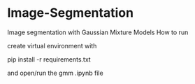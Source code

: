 # Image-Segmentation
Image segmentation with Gaussian Mixture Models
How to run

create virtual environment with

pip install -r requirements.txt

and open/run the gmm .ipynb file
